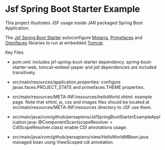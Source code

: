 # Jsf Spring Boot Starter Example

This project illustrates JSF usage inside JAR packaged Spring Boot Application.

The [Jsf Spring Boot Starter](https://github.com/persapiens/jsf-spring-boot-starter) autoconfigure [Mojarra](https://javaserverfaces.java.net/), [Primefaces](http://primefaces.org/) and [Omnifaces](http://omnifaces.org/) libraries to run at embedded [Tomcat](http://tomcat.apache.org/).

Key Files

- pom.xml: includes jsf-spring-boot-starter dependency. spring-boot-starter-web, tomcat-embed-jasper and jstl dependencies are included transitively.

- src/main/resources/application.properties: configure javax.faces.PROJECT_STATE and primefaces.THEME properties.

- src/main/resources/META-INF/resources/helloWorld.xhtml: example page. Note that xhtml, js, css and images files should be located at src/main/resources/META-INF/resources directory to JSF use them.

- src/main/java/com/github/persapiens/JsfSpringBootStarterExampleApplication.java: @ComponentScan(scopeResolver = CdiScopeResolver.class) enable CDI annotations usage.

- src/main/java/com/github/persapiens/view/HelloWorldMBean.java: managed bean using ViewScoped cdi annotation.


